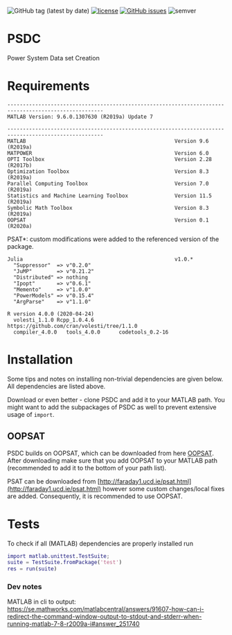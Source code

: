 ![GitHub tag (latest by date)](https://img.shields.io/github/v/tag/timonviola/PSDC)
[![license](https://img.shields.io/github/license/timonviola/PSDC.svg?style=flat-square)](./LICENSE)
[![GitHub issues](https://img.shields.io/github/issues/timonviola/PSDC)](https://github.com/timonviola/PSDC/issues)
![semver](https://img.shields.io/badge/semver-2.0.0-blue)
 
# PSDC
Power System Data set Creation

# Requirements
```
-----------------------------------------------------------------------------------------------------
MATLAB Version: 9.6.0.1307630 (R2019a) Update 7

-----------------------------------------------------------------------------------------------------
MATLAB                                                Version 9.6         (R2019a)
MATPOWER                                              Version 6.0                 
OPTI Toolbox                                          Version 2.28        (R2017b)
Optimization Toolbox                                  Version 8.3         (R2019a)
Parallel Computing Toolbox                            Version 7.0         (R2019a)
Statistics and Machine Learning Toolbox               Version 11.5        (R2019a)
Symbolic Math Toolbox                                 Version 8.3         (R2019a)
OOPSAT                                                Version 0.1         (R2020a)
```
PSAT*: custom modifications were added to the referenced version of the package.

```
Julia                                                 v1.0.*
  "Suppressor"  => v"0.2.0"
  "JuMP"        => v"0.21.2"
  "Distributed" => nothing
  "Ipopt"       => v"0.6.1"
  "Memento"     => v"1.0.0"
  "PowerModels" => v"0.15.4"
  "ArgParse"    => v"1.1.0"
```
```
R version 4.0.0 (2020-04-24)
  volesti_1.1.0 Rcpp_1.0.4.6        https://github.com/cran/volesti/tree/1.1.0
  compiler_4.0.0   tools_4.0.0      codetools_0.2-16
```

# Installation
Some tips and notes on installing non-trivial dependencies are given below.
All dependencies are listed above.

Download or even better - clone PSDC and add it to your MATLAB path. You might want to add the subpackages of PSDC as well to prevent extensive usage of `import`.

## OOPSAT
PSDC builds on OOPSAT, which can be downloaded from here [OOPSAT](https://github.com/timonviola/oopsat). After downloading make sure that you add OOPSAT to your MATLAB path (recommended to add it to the bottom of your path list).

PSAT can be downloaded from [http://faraday1.ucd.ie/psat.html](http://faraday1.ucd.ie/psat.html)
however some custom changes/local fixes are added. Consequently, it is recommended
to use OOPSAT.

# Tests
To check if all (MATLAB) dependencies are properly installed run
```matlab
import matlab.unittest.TestSuite;
suite = TestSuite.fromPackage('test')
res = run(suite)
```





### Dev notes
MATLAB in cli to output:
https://se.mathworks.com/matlabcentral/answers/91607-how-can-i-redirect-the-command-window-output-to-stdout-and-stderr-when-running-matlab-7-8-r2009a-i#answer_251740
